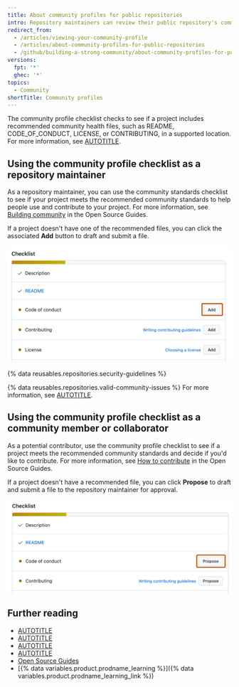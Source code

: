 ```yaml
---
title: About community profiles for public repositories
intro: Repository maintainers can review their public repository's community profile to learn how they can help grow their community and support contributors. Contributors can view a public repository's community profile to see if they want to contribute to the project.
redirect_from:
  - /articles/viewing-your-community-profile
  - /articles/about-community-profiles-for-public-repositories
  - /github/building-a-strong-community/about-community-profiles-for-public-repositories
versions:
  fpt: '*'
  ghec: '*'
topics:
  - Community
shortTitle: Community profiles
---
```


The community profile checklist checks to see if a project includes recommended community health files, such as README, CODE_OF_CONDUCT, LICENSE, or CONTRIBUTING, in a supported location. For more information, see [AUTOTITLE](/communities/setting-up-your-project-for-healthy-contributions/accessing-a-projects-community-profile).

## Using the community profile checklist as a repository maintainer

As a repository maintainer, you can use the community standards checklist to see if your project meets the recommended community standards to help people use and contribute to your project. For more information, see [Building community](https://opensource.guide/building-community/) in the Open Source Guides.

If a project doesn't have one of the recommended files, you can click the associated **Add** button to draft and submit a file.

![Screenshot of the "Community Standards" maintainer checklist. Each item has an "Added" label (green check) or a "Not added yet" label (orange circle).](/assets/images/help/repository/add-button-community-profile.png)

{% data reusables.repositories.security-guidelines %}

{% data reusables.repositories.valid-community-issues %} For more information, see [AUTOTITLE](/communities/using-templates-to-encourage-useful-issues-and-pull-requests/about-issue-and-pull-request-templates).

## Using the community profile checklist as a community member or collaborator

As a potential contributor, use the community profile checklist to see if a project meets the recommended community standards and decide if you'd like to contribute. For more information, see [How to contribute](https://opensource.guide/how-to-contribute/#anatomy-of-an-open-source-project) in the Open Source Guides.

If a project doesn't have a recommended file, you can click **Propose** to draft and submit a file to the repository maintainer for approval.

![Screenshot of the "Community Standards" contributor checklist. Each item has an "Added" icon (green check) or a "Not added yet" icon (orange circle).](/assets/images/help/repository/propose-button-community-profile.png)

## Further reading

* [AUTOTITLE](/communities/setting-up-your-project-for-healthy-contributions/adding-a-code-of-conduct-to-your-project)
* [AUTOTITLE](/communities/setting-up-your-project-for-healthy-contributions/setting-guidelines-for-repository-contributors)
* [AUTOTITLE](/communities/setting-up-your-project-for-healthy-contributions/adding-a-license-to-a-repository)
* [AUTOTITLE](/communities/using-templates-to-encourage-useful-issues-and-pull-requests/about-issue-and-pull-request-templates)
* [Open Source Guides](https://opensource.guide/)
* [{% data variables.product.prodname_learning %}]({% data variables.product.prodname_learning_link %})
